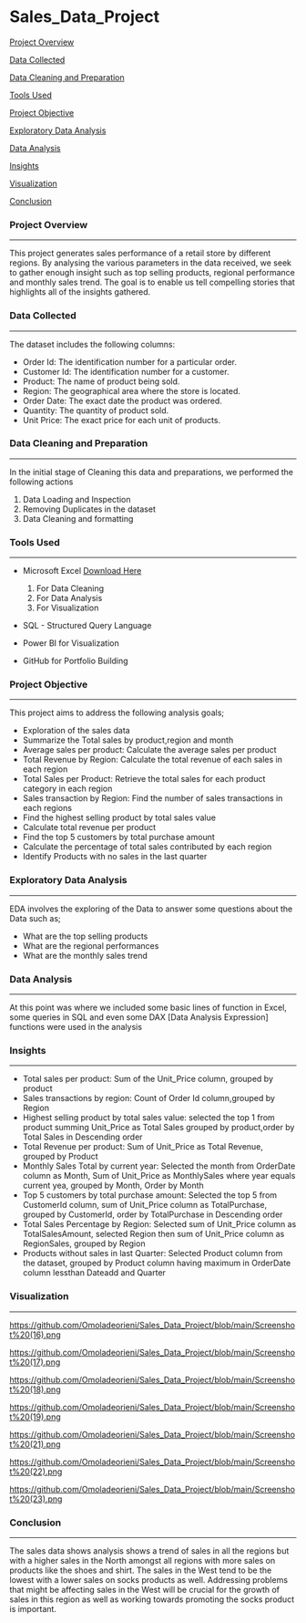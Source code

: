 # Sales_Data_Project

[Project Overview](#project-overview)

[Data Collected](#data-collected)

[Data Cleaning and Preparation](#data-cleaning-and-preparation)

[Tools Used](#tools-used)

[Project Objective](#project-objective)

[Exploratory Data Analysis](#exploratory-data-analysis)

[Data Analysis](#data-analysis)

[Insights](#insights)

[Visualization](#visualization)

[Conclusion](#conclusion)


### Project Overview
---
This project generates sales performance of a retail store by different regions. By analysing the various parameters in the data received, we seek to gather enough insight such as top selling products, regional performance and monthly sales trend. The goal is to enable us tell compelling stories that highlights all of the insights gathered.

### Data Collected
---
The dataset includes the following columns:

- Order Id:  The identification number for a particular order.
- Customer Id: The identification number for a customer.
- Product: The name of product being sold.
- Region: The geographical area where the store is located.
- Order Date: The exact date the product was ordered.
- Quantity: The quantity of product sold.
- Unit Price: The exact price for each unit of products.

### Data Cleaning and Preparation
---
In the initial stage of Cleaning this data and preparations, we performed the following actions
1. Data Loading and Inspection
2. Removing Duplicates in the dataset
3. Data Cleaning and formatting

### Tools Used
---
- Microsoft Excel [Download Here](https://www.microsoft.com)
  1. For Data Cleaning
  2. For Data Analysis
  3. For Visualization
     
- SQL - Structured Query Language
- Power BI for Visualization
- GitHub for Portfolio Building

### Project Objective
---
This project aims to address the following analysis goals;
- Exploration of the sales data
- Summarize the Total sales by product,region and month
- Average sales per product: Calculate the average sales per product
- Total Revenue by Region: Calculate the total revenue of each sales in each region
- Total Sales per Product: Retrieve the total sales for each product category in each region
- Sales transaction by Region: Find the number of sales transactions in each regions
- Find the highest selling product by total sales value
- Calculate total revenue per product
- Find the top 5 customers by total purchase amount
- Calculate the percentage of total sales contributed by each region
- Identify Products with no sales in the last quarter
   
### Exploratory Data Analysis
---
EDA involves the exploring of the Data to answer some questions about the Data such as;

- What are the top selling products
- What are the regional performances
- What are the monthly sales trend

### Data Analysis
---
At this point was where we included some basic lines of function in Excel, some queries in SQL and even some DAX [Data Analysis Expression] functions were used in the analysis

### Insights
---
- Total sales per product: Sum of the Unit_Price column, grouped by product
- Sales transactions by region: Count of Order Id column,grouped by Region
- Highest selling product by total sales value: selected the top 1 from product summing Unit_Price as Total Sales grouped by product,order by Total Sales in Descending order
- Total Revenue per product: Sum of Unit_Price as Total Revenue, grouped by Product
- Monthly Sales Total by current year: Selected the month from OrderDate column as Month, Sum of Unit_Price as MonthlySales where year equals current yea, grouped by Month, Order by Month
- Top 5 customers by total purchase amount: Selected the top 5 from CustomerId column, sum of Unit_Price column as TotalPurchase, grouped by CustomerId, order by TotalPurchase in Descending order
- Total Sales Percentage by Region: Selected sum of Unit_Price column as TotalSalesAmount, selected Region then sum of Unit_Price column as RegionSales, grouped by Region
- Products without sales in last Quarter: Selected Product column from the dataset, grouped by Product column having maximum in OrderDate column lessthan Dateadd and Quarter


### Visualization  
---
https://github.com/Omoladeorieni/Sales_Data_Project/blob/main/Screenshot%20(16).png

https://github.com/Omoladeorieni/Sales_Data_Project/blob/main/Screenshot%20(17).png

https://github.com/Omoladeorieni/Sales_Data_Project/blob/main/Screenshot%20(18).png

https://github.com/Omoladeorieni/Sales_Data_Project/blob/main/Screenshot%20(19).png

https://github.com/Omoladeorieni/Sales_Data_Project/blob/main/Screenshot%20(21).png

https://github.com/Omoladeorieni/Sales_Data_Project/blob/main/Screenshot%20(22).png

https://github.com/Omoladeorieni/Sales_Data_Project/blob/main/Screenshot%20(23).png


### Conclusion
---

The sales data shows analysis shows a trend of sales in all the regions but with a higher sales in the North amongst all regions with more sales on products like the shoes and shirt. The sales in the West tend to be the lowest with a lower sales on socks products as well. Addressing problems that might be affecting sales in the West will be crucial for the growth of sales in this region as well as working towards promoting the socks product is important.
   

